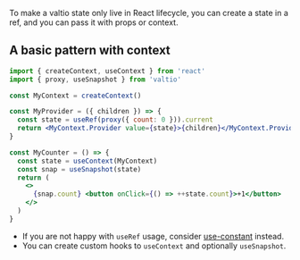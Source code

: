 <!-- ---
nav: 8
--- -->

To make a valtio state only live in React lifecycle, you can create a state in a ref, and you can pass it with props or context.

## A basic pattern with context

```jsx
import { createContext, useContext } from 'react'
import { proxy, useSnapshot } from 'valtio'

const MyContext = createContext()

const MyProvider = ({ children }) => {
  const state = useRef(proxy({ count: 0 })).current
  return <MyContext.Provider value={state}>{children}</MyContext.Provider>
}

const MyCounter = () => {
  const state = useContext(MyContext)
  const snap = useSnapshot(state)
  return (
    <>
      {snap.count} <button onClick={() => ++state.count}>+1</button>
    </>
  )
}
```

- If you are not happy with `useRef` usage, consider [use-constant](https://www.npmjs.com/package/use-constant) instead.
- You can create custom hooks to `useContext` and optionally `useSnapshot`.

